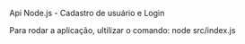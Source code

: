 Api Node.js - Cadastro de usuário e Login

Para rodar a aplicação, ultilizar o comando: node src/index.js
